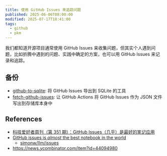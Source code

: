 ```yaml
---
title: 使用 GitHub Issues 来追踪问题
published: 2025-06-06T08:00:00
modified: 2025-07-17T18:41:00
tags:
  - github
  - pkm
---
```


我们都知道开源项目通常使用 GitHub Issues 来收集问题，但其实个人遇到问题，比如折腾中遇到的问题、实践中确定的方案，也可以用 GitHub Issues 来记录和追踪。

## 备份

- [github-to-sqlite](https://github.com/dogsheep/github-to-sqlite): 将 GitHub Issues 导出到 SQLite 的工具
- [fetch-github-issues](https://github.com/simonw/fetch-github-issues): 让 GitHub Actions 将 GitHub Issues 作为 JSON 文件写出到存储库本身中

## References

- [科技爱好者周刊（第 351 期）：GitHub Issues（几乎）是最好的笔记应用](https://www.ruanyifeng.com/blog/2025/06/weekly-issue-351.html)
- [GitHub issues is _almost_ the best notebook in the world](https://simonwillison.net/2025/May/26/notes/)
	- [simonw/llm/issues](https://github.com/simonw/llm/issues?q=is%3Aissue%20author%3Asimonw)
- https://news.ycombinator.com/item?id=44094980